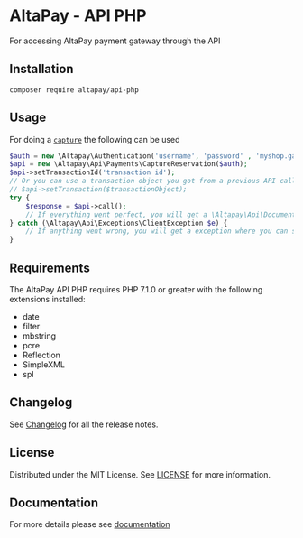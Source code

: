 # AltaPay - API PHP

For accessing AltaPay payment gateway through the API

## Installation

`composer require altapay/api-php`

## Usage

For doing a [`capture`](docs/payments/capture_reservation.md) the following can be used

```php
$auth = new \Altapay\Authentication('username', 'password' , 'myshop.gateway.com');
$api = new \Altapay\Api\Payments\CaptureReservation($auth);
$api->setTransactionId('transaction id');
// Or you can use a transaction object you got from a previous API call
// $api->setTransaction($transactionObject);
try {
    $response = $api->call();
    // If everything went perfect, you will get a \Altapay\Api\Document\Capture in the response
} catch (\Altapay\Api\Exceptions\ClientException $e) {
    // If anything went wrong, you will get a exception where you can see the raw request and the raw response
}
```

## Requirements

The AltaPay API PHP requires PHP 7.1.0 or greater with the following extensions installed:

- date
- filter
- mbstring
- pcre
- Reflection
- SimpleXML
- spl


## Changelog

See [Changelog](CHANGELOG.md) for all the release notes.

## License

Distributed under the MIT License. See [LICENSE](LICENSE) for more information.

## Documentation

For more details please see [documentation](docs/index.md)
